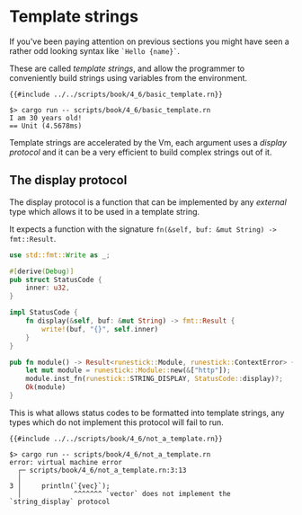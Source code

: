 # Template strings

If you've been paying attention on previous sections you might have seen a
rather odd looking syntax like `` `Hello {name}` ``.

These are called *template strings*, and allow the programmer to conveniently
build strings using variables from the environment.

```rust,noplaypen
{{#include ../../scripts/book/4_6/basic_template.rn}}
```

```text
$> cargo run -- scripts/book/4_6/basic_template.rn
I am 30 years old!
== Unit (4.5678ms)
```

Template strings are accelerated by the Vm, each argument uses a *display
protocol* and it can be a very efficient to build complex strings out of it.

## The display protocol

The display protocol is a function that can be implemented by any *external*
type which allows it to be used in a template string.

It expects a function with the signature `fn(&self, buf: &mut String) -> fmt::Result`.

```rust
use std::fmt::Write as _;

#[derive(Debug)]
pub struct StatusCode {
    inner: u32,
}

impl StatusCode {
    fn display(&self, buf: &mut String) -> fmt::Result {
        write!(buf, "{}", self.inner)
    }
}

pub fn module() -> Result<runestick::Module, runestick::ContextError> {
    let mut module = runestick::Module::new(&["http"]);
    module.inst_fn(runestick::STRING_DISPLAY, StatusCode::display)?;
    Ok(module)
}
```

This is what allows status codes to be formatted into template strings, any
types which do not implement this protocol will fail to run.

```rust,noplaypen
{{#include ../../scripts/book/4_6/not_a_template.rn}}
```

```text
$> cargo run -- scripts/book/4_6/not_a_template.rn
error: virtual machine error
  ┌─ scripts/book/4_6/not_a_template.rn:3:13
  │
3 │     println(`{vec}`);
  │             ^^^^^^^ `vector` does not implement the `string_display` protocol
```